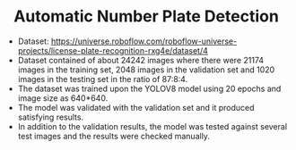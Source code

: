 <h1 align="center">Automatic Number Plate Detection</h1>

- Dataset: <a href="https://universe.roboflow.com/roboflow-universe-projects/license-plate-recognition-rxg4e/dataset/4" target="_blank">https://universe.roboflow.com/roboflow-universe-projects/license-plate-recognition-rxg4e/dataset/4</a>
- Dataset contained of about 24242 images where there were 21174 images in the training set, 2048 images in the validation set and 1020 images in the testing set in the ratio of 87:8:4.
- The dataset was trained upon the YOLOV8 model using 20 epochs and image size as 640*640.
- The model was validated with the validation set and it produced satisfying results.
- In addition to the validation results, the model was tested against several test images and the results were checked manually.
